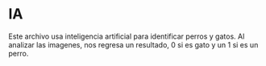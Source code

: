 # IA
Este archivo usa inteligencia artificial para identificar perros y gatos. Al analizar las imagenes, nos regresa un resultado, 0 si es gato y un 1 si es un perro.
